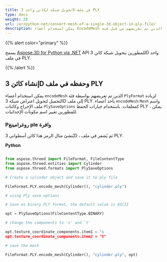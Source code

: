 ```yaml
---
title: تحويل شبكة لكائن واحد 3D في ملف PLY
type: docs
weight: 20
url: /ar/python-net/convert-mesh-of-a-single-3d-object-in-ply-file/
description: يمكن استخدام أعضاء EncodeMesh الذين تم تعريضهم من قبل فئة plysformat لتحويل شبكة اعتراض 3D إلى ملف PLY. يأخذ أعضاء EncodeMesh الشبكة ، اسم ملف الإخراج وكائنات PlySaveOptions كمعاملات. باستخدام خيارات الحفظ PLY ، يمكن للمطورين تغيير اسم مكونات الإحداثيات.
---
```

{{% alert color="primary" %}}

يسمح [Aspose.3D for Python via .NET](https://products.aspose.com/3d/python-net/) API للمطورين بتحويل شبكة كائن 3D واحد في ملف PLY.

{{% /alert %}}
##  **إنشاء كائن 3D وحفظه في ملف PLY**
يمكن استخدام أعضاء `encodeMesh` الذين تم تعريضهم بواسطة فئة `PlyFormat` لزيادة التحميل لتحويل اعتراض شبكة 3D إلى ملف PLY. يأخذ أعضاء `encodeMesh` `Mesh` واسم ملف الإخراج وكائنات `PlySaveOptions` كمعلمات. باستخدام خيارات الحفظ PLY ، يمكن للمطورين تغيير اسم مكونات الإحداثيات.
###  **Pروغرامينغ ple وافرة**
يُنشئ مثال الرمز هذا كائن أسطواني 3D ، ثم يُشفر في ملف PLY.

**Python**

```py

from aspose.threed import FileFormat, FileContentType
from aspose.threed.entities import Cylinder
from aspose.threed.formats import PlySaveOptions

# Create a cylinder object and save it to ply file

FileFormat.PLY.encode_mesh(Cylinder(), "cylinder.ply")

# using Ply save options

# Save as binary PLY format, the default value is ASCII

opt = PlySaveOptions(FileContentType.BINARY)

# change the components to 's' and 't'

opt.texture_coordinate_components.item1 = "s
opt.texture_coordinate_components.item2 = "t"

# save the mesh

FileFormat.PLY.encode_mesh(Cylinder(), "cylinder.ply", opt)

```
